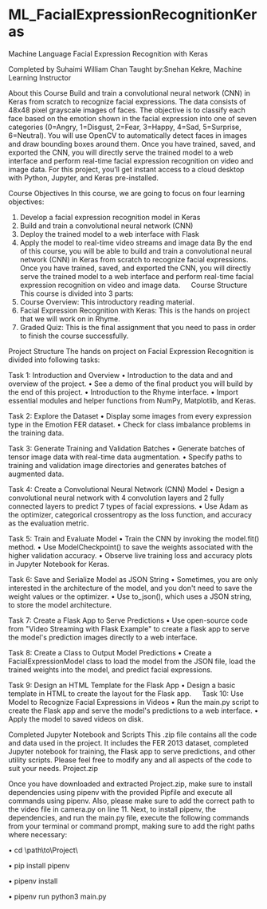 # ML_FacialExpressionRecognitionKeras
Machine Language Facial Expression Recognition with Keras

Completed by Suhaimi William Chan
Taught by:Snehan Kekre, Machine Learning Instructor

About this Course
Build and train a convolutional neural network (CNN) in Keras from scratch to recognize facial expressions. The data consists of 48x48 pixel grayscale images of faces. The objective is to classify each face based on the emotion shown in the facial expression into one of seven categories (0=Angry, 1=Disgust, 2=Fear, 3=Happy, 4=Sad, 5=Surprise, 6=Neutral). 
You will use OpenCV to automatically detect faces in images and draw bounding boxes around them. Once you have trained, saved, and exported the CNN, you will directly serve the trained model to a web interface and perform real-time facial expression recognition on video and image data. For this project, you’ll get instant access to a cloud desktop with Python, Jupyter, and Keras pre-installed. 

Course Objectives
In this course, we are going to focus on four learning objectives:
1.	Develop a facial expression recognition model in Keras
2.	Build and train a convolutional neural network (CNN)
3.	Deploy the trained model to a web interface with Flask
4.	Apply the model to real-time video streams and image data
By the end of this course, you will be able to build and train a convolutional neural network (CNN) in Keras from scratch to recognize facial expressions. Once you have trained, saved, and exported the CNN, you will directly serve the trained model to a web interface and perform real-time facial expression recognition on video and image data. 
 
Course Structure
This course is divided into 3 parts:
1.	Course Overview: This introductory reading material.
2.	Facial Expression Recognition with Keras: This is the hands on project that we will work on in Rhyme.
3.	Graded Quiz: This is the final assignment that you need to pass in order to finish the course successfully.

Project Structure
The hands on project on Facial Expression Recognition is divided into following tasks:

Task 1: Introduction and Overview
•	Introduction to the data and and overview of the project.
•	See a demo of the final product you will build by the end of this project.
•	Introduction to the Rhyme interface.
•	Import essential modules and helper functions from NumPy, Matplotlib, and Keras.

Task 2: Explore the Dataset
•	Display some images from every expression type in the Emotion FER dataset.
•	Check for class imbalance problems in the training data.

Task 3: Generate Training and Validation Batches
•	Generate batches of tensor image data with real-time data augmentation.
•	Specify paths to training and validation image directories and generates batches of augmented data.

Task 4: Create a Convolutional Neural Network (CNN) Model
•	Design a convolutional neural network with 4 convolution layers and 2 fully connected layers to predict 7 types of facial expressions.
•	Use Adam as the optimizer, categorical crossentropy as the loss function, and accuracy as the evaluation metric.

Task 5: Train and Evaluate Model
•	Train the CNN by invoking the model.fit() method.
•	Use ModelCheckpoint() to save the weights associated with the higher validation accuracy.
•	Observe live training loss and accuracy plots in Jupyter Notebook for Keras.

Task 6: Save and Serialize Model as JSON String
•	Sometimes, you are only interested in the architecture of the model, and you don't need to save the weight values or the optimizer.
•	Use to_json(), which uses a JSON string, to store the model architecture.

Task 7: Create a Flask App to Serve Predictions
•	Use open-source code from "Video Streaming with Flask Example" to create a flask app to serve the model's prediction images directly to a web interface.

Task 8: Create a Class to Output Model Predictions
•	Create a FacialExpressionModel class to load the model from the JSON file, load the trained weights into the model, and predict facial expressions.

Task 9: Design an HTML Template for the Flask App
•	Design a basic template in HTML to create the layout for the Flask app.
 
Task 10: Use Model to Recognize Facial Expressions in Videos
•	Run the main.py script to create the Flask app and serve the model's predictions to a web interface.
•	Apply the model to saved videos on disk.


Completed Jupyter Notebook and Scripts
This .zip file contains all the code and data used in the project. It includes the FER 2013 dataset, completed Jupyter notebook for training, the Flask app to serve predictions, and other utility scripts. Please feel free to modify any and all aspects of the code to suit your needs.
Project.zip

Once you have downloaded and extracted Project.zip, make sure to install dependencies using pipenv with the provided Pipfile and execute all commands using pipenv. Also, please make sure to add the correct path to the video file in camera.py on line 11. Next, to install pipenv, the dependencies, and run the main.py file, execute the following commands from your terminal or command prompt, making sure to add the right paths where necessary:

•	cd \path\to\Project\

•	pip install pipenv

•	pipenv install

•	pipenv run python3 main.py

